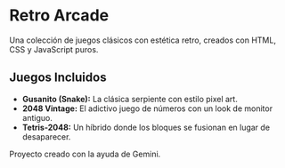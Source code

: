 # Retro Arcade

Una colección de juegos clásicos con estética retro, creados con HTML, CSS y JavaScript puros.

## Juegos Incluidos

-   **Gusanito (Snake):** La clásica serpiente con estilo pixel art.
-   **2048 Vintage:** El adictivo juego de números con un look de monitor antiguo.
-   **Tetris-2048:** Un híbrido donde los bloques se fusionan en lugar de desaparecer.

Proyecto creado con la ayuda de Gemini.
